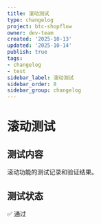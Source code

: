 ```yaml
---
title: 滚动测试
type: changelog
project: btc-shopflow
owner: dev-team
created: '2025-10-13'
updated: '2025-10-14'
publish: true
tags:
- changelog
- test
sidebar_label: 滚动测试
sidebar_order: 8
sidebar_group: changelog
---
```


# 滚动测试

## 测试内容
滚动功能的测试记录和验证结果。

## 测试状态
✅ 通过

